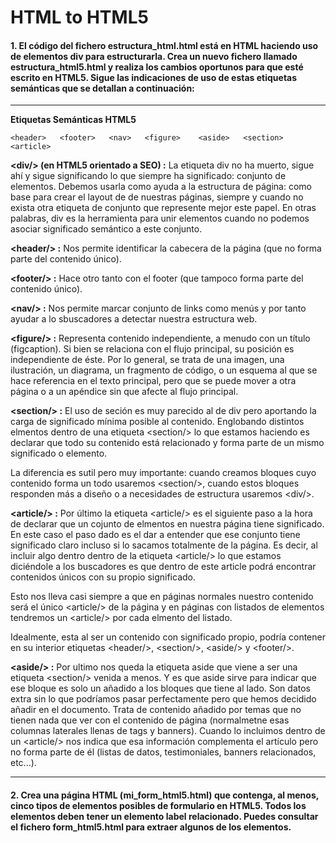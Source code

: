 # HTML to HTML5

 #### **1. El código del fichero estructura_html.html está en HTML haciendo uso de elementos div para estructurarla. Crea un nuevo fichero llamado estructura_html5.html y realiza los cambios oportunos para que esté escrito en HTML5. Sigue las indicaciones de uso de estas etiquetas semánticas que se detallan a continuación:**

 ---
 **Etiquetas Semánticas HTML5**
 ```
 <header>   <footer>   <nav>   <figure>    <aside>   <section>   <article>
 ```

 **<div\/\> (en HTML5 orientado a SEO) :**
 La etiqueta div no ha muerto, sigue ahí y sigue significando lo que siempre ha significado: conjunto de elementos. Debemos usarla como ayuda a la estructura de página: como base para crear el layout de de nuestras páginas, siempre y cuando no exista otra etiqueta de conjunto que represente mejor este papel. En otras palabras, div es la herramienta para unir elementos cuando no podemos asociar significado semántico a este conjunto.

 **<header\/\> :** Nos permite identificar la cabecera de la página (que no forma parte del contenido único).

 **<footer\/\> :** Hace otro tanto con el footer (que tampoco forma parte del contenido único).

 **<nav\/\> :** Nos permite marcar conjunto de links como menús y por tanto ayudar a lo sbuscadores a detectar nuestra estructura web.

 **<figure\/\> :** Representa contenido independiente, a menudo con un título (figcaption). Si bien se relaciona con el flujo principal, su posición es independiente de éste. Por lo general, se trata de una imagen, una ilustración, un diagrama, un fragmento de código, o un esquema al que se hace referencia en el texto principal, pero que se puede mover a otra página o a un apéndice sin que afecte al flujo principal.

 **<section\/\> :** 
 El uso de seción es muy parecido al de div pero aportando la carga de significado mínima posible al contenido. Englobando distintos elmentos dentro de una etiqueta <section\/\> lo que estamos haciendo es declarar que todo su contenido está relacionado y forma parte de un mismo significado o elemento.

 La diferencia es sutil pero muy importante: cuando creamos bloques cuyo contenido forma un todo usaremos <section\/\>, cuando estos bloques responden más a diseño o a necesidades de estructura usaremos <div\/\>.

 **<article\/\> :** 
 Por último la etiqueta <article\/\> es el siguiente paso a la hora de declarar que un cojunto de elmentos en nuestra página tiene significado. En este caso el paso dado es el dar a entender que ese conjunto tiene significado claro incluso si lo sacamos totalmente de la página. Es decir, al incluir algo dentro dentro de la etiqueta <article\/\> lo que estamos diciéndole a los buscadores es que dentro de este article podrá encontrar contenidos únicos con su propio significado.

 Esto nos lleva casi siempre a que en páginas normales nuestro contenido será el único <article\/\> de la página y en páginas con listados de elementos tendremos un <article\/\> por cada elmento del listado.

 Idealmente, esta al ser un contenido con significado propio, podría contener en su interior etiquetas <header\/\>, <section\/\>, <aside\/\> y <footer\/\>.

 **<aside\/\> :**
 Por ultimo nos queda la etiqueta aside que viene a ser una etiqueta <section\/\> venida a menos. Y es que aside sirve para indicar que ese bloque es solo un añadido a los bloques que tiene al lado. Son datos extra sin lo que podríamos pasar perfectamente pero que hemos decidido añadir en el documento. Trata de contenido añadido por temas que no tienen nada que ver con el contenido de página (normalmetne esas columnas laterales llenas de tags y banners). Cuando lo incluimos dentro de un <article\/\> nos indica que esa información complementa el artículo pero no forma parte de él (listas de datos, testimoniales, banners relacionados, etc...).

 ---

 #### **2. Crea una página HTML (mi_form_html5.html) que contenga, al menos, cinco tipos de elementos posibles de formulario en HTML5. Todos los elementos deben tener un elemento label relacionado. Puedes consultar el fichero form_html5.html para extraer algunos de los elementos.**
